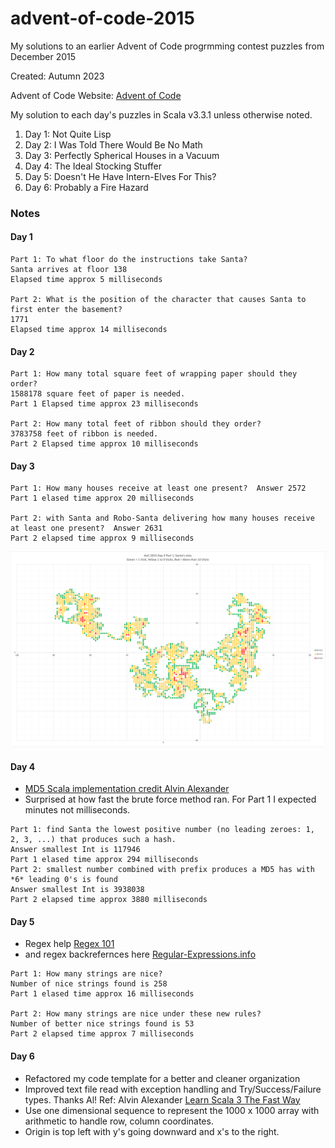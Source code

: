 # advent-of-code-2015
My solutions to an earlier Advent of Code progrmming contest puzzles from December 2015

Created:  Autumn 2023

Advent of Code Website:  [Advent of Code](https://adventofcode.com)

My solution to each day's puzzles in Scala v3.3.1 unless otherwise noted.

1. Day 1: Not Quite Lisp
2. Day 2: I Was Told There Would Be No Math
3. Day 3: Perfectly Spherical Houses in a Vacuum
4. Day 4: The Ideal Stocking Stuffer
5. Day 5: Doesn't He Have Intern-Elves For This?
6. Day 6: Probably a Fire Hazard

### Notes

#### Day 1

```text
Part 1: To what floor do the instructions take Santa?
Santa arrives at floor 138
Elapsed time approx 5 milliseconds

Part 2: What is the position of the character that causes Santa to first enter the basement?
1771
Elapsed time approx 14 milliseconds
```
#### Day 2

```text
Part 1: How many total square feet of wrapping paper should they order?
1588178 square feet of paper is needed.
Part 1 Elapsed time approx 23 milliseconds

Part 2: How many total feet of ribbon should they order?
3783758 feet of ribbon is needed.
Part 2 Elapsed time approx 10 milliseconds
```

#### Day 3

```text
Part 1: How many houses receive at least one present?  Answer 2572
Part 1 elased time approx 20 milliseconds

Part 2: with Santa and Robo-Santa delivering how many houses receive at least one present?  Answer 2631
Part 2 elapsed time approx 9 milliseconds
```
![Part 1 Visual](visualizations%2FAoC_2015_Day3_Part1_small.png)

#### Day 4

- [MD5 Scala implementation credit Alvin Alexander](https://alvinalexander.com/source-code/scala-method-create-md5-hash-of-string/)
- Surprised at how fast the brute force method ran.  For Part 1 I expected minutes not milliseconds.

```text
Part 1: find Santa the lowest positive number (no leading zeroes: 1, 2, 3, ...) that produces such a hash.
Answer smallest Int is 117946
Part 1 elased time approx 294 milliseconds
Part 2: smallest number combined with prefix produces a MD5 has with *6* leading 0's is found
Answer smallest Int is 3938038
Part 2 elapsed time approx 3880 milliseconds
```

#### Day 5

- Regex help [Regex 101](https://regex101.com/)
- and regex backrefernces here [Regular-Expressions.info](https://www.regular-expressions.info/brackets.html)

```text
Part 1: How many strings are nice?
Number of nice strings found is 258
Part 1 elased time approx 16 milliseconds

Part 2: How many strings are nice under these new rules?
Number of better nice strings found is 53
Part 2 elapsed time approx 7 milliseconds
```

#### Day 6

- Refactored my code template for a better and cleaner organization
- Improved text file read with exception handling and Try/Success/Failure types. Thanks Al! Ref: Alvin Alexander [Learn Scala 3 The Fast Way](https://www.amazon.com/Learn-Scala-Fast-Way-Adventure-ebook/dp/B0BDWQ75YC/ref=sr_1_1?crid=2QL5ZC6H18JXH&keywords=learn+scala+3+the+fast+way&qid=1697330886&sprefix=learn+scala+3+the+fast+way%2Caps%2C80&sr=8-1)
- Use one dimensional sequence to represent the 1000 x 1000 array with arithmetic to handle row, column coordinates.
- Origin is top left with y's going downward and x's to the right.

